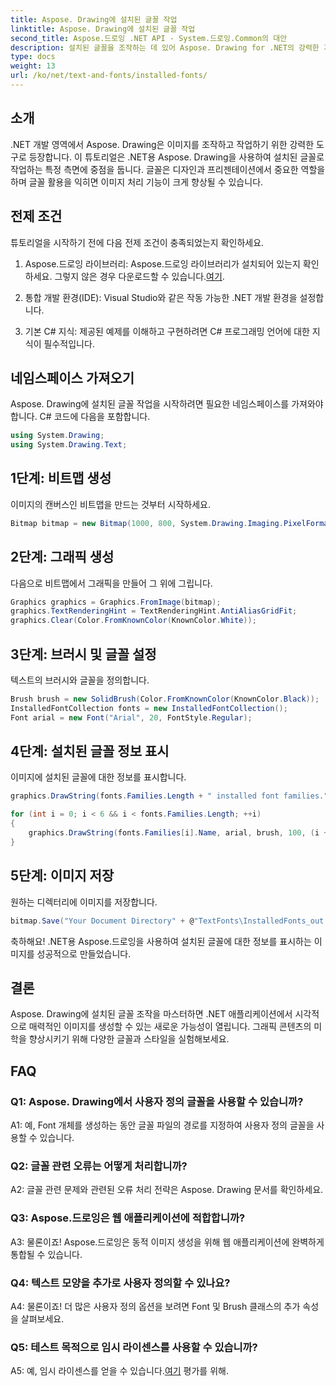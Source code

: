 ```yaml
---
title: Aspose. Drawing에 설치된 글꼴 작업
linktitle: Aspose. Drawing에 설치된 글꼴 작업
second_title: Aspose.드로잉 .NET API - System.드로잉.Common의 대안
description: 설치된 글꼴을 조작하는 데 있어 Aspose. Drawing for .NET의 강력한 기능을 살펴보세요. 이 포괄적인 튜토리얼을 통해 이미지 처리 기술을 향상시키세요.
type: docs
weight: 13
url: /ko/net/text-and-fonts/installed-fonts/
---
```

## 소개

.NET 개발 영역에서 Aspose. Drawing은 이미지를 조작하고 작업하기 위한 강력한 도구로 등장합니다. 이 튜토리얼은 .NET용 Aspose. Drawing을 사용하여 설치된 글꼴로 작업하는 특정 측면에 중점을 둡니다. 글꼴은 디자인과 프리젠테이션에서 중요한 역할을 하며 글꼴 활용을 익히면 이미지 처리 기능이 크게 향상될 수 있습니다.

## 전제 조건

튜토리얼을 시작하기 전에 다음 전제 조건이 충족되었는지 확인하세요.

1.  Aspose.드로잉 라이브러리: Aspose.드로잉 라이브러리가 설치되어 있는지 확인하세요. 그렇지 않은 경우 다운로드할 수 있습니다.[여기](https://releases.aspose.com/drawing/net/).

2. 통합 개발 환경(IDE): Visual Studio와 같은 작동 가능한 .NET 개발 환경을 설정합니다.

3. 기본 C# 지식: 제공된 예제를 이해하고 구현하려면 C# 프로그래밍 언어에 대한 지식이 필수적입니다.

## 네임스페이스 가져오기

Aspose. Drawing에 설치된 글꼴 작업을 시작하려면 필요한 네임스페이스를 가져와야 합니다. C# 코드에 다음을 포함합니다.

```csharp
using System.Drawing;
using System.Drawing.Text;
```

## 1단계: 비트맵 생성

이미지의 캔버스인 비트맵을 만드는 것부터 시작하세요.

```csharp
Bitmap bitmap = new Bitmap(1000, 800, System.Drawing.Imaging.PixelFormat.Format32bppPArgb);
```

## 2단계: 그래픽 생성

다음으로 비트맵에서 그래픽을 만들어 그 위에 그립니다.

```csharp
Graphics graphics = Graphics.FromImage(bitmap);
graphics.TextRenderingHint = TextRenderingHint.AntiAliasGridFit;
graphics.Clear(Color.FromKnownColor(KnownColor.White));
```

## 3단계: 브러시 및 글꼴 설정

텍스트의 브러시와 글꼴을 정의합니다.

```csharp
Brush brush = new SolidBrush(Color.FromKnownColor(KnownColor.Black));
InstalledFontCollection fonts = new InstalledFontCollection();
Font arial = new Font("Arial", 20, FontStyle.Regular);
```

## 4단계: 설치된 글꼴 정보 표시

이미지에 설치된 글꼴에 대한 정보를 표시합니다.

```csharp
graphics.DrawString(fonts.Families.Length + " installed font families.", arial, brush, 100, 100);

for (int i = 0; i < 6 && i < fonts.Families.Length; ++i)
{
    graphics.DrawString(fonts.Families[i].Name, arial, brush, 100, (i + 2) * 100);
}
```

## 5단계: 이미지 저장

원하는 디렉터리에 이미지를 저장합니다.

```csharp
bitmap.Save("Your Document Directory" + @"TextFonts\InstalledFonts_out.png");
```

축하해요! .NET용 Aspose.드로잉을 사용하여 설치된 글꼴에 대한 정보를 표시하는 이미지를 성공적으로 만들었습니다.

## 결론

Aspose. Drawing에 설치된 글꼴 조작을 마스터하면 .NET 애플리케이션에서 시각적으로 매력적인 이미지를 생성할 수 있는 새로운 가능성이 열립니다. 그래픽 콘텐츠의 미학을 향상시키기 위해 다양한 글꼴과 스타일을 실험해보세요.

## FAQ

### Q1: Aspose. Drawing에서 사용자 정의 글꼴을 사용할 수 있습니까?

A1: 예, Font 개체를 생성하는 동안 글꼴 파일의 경로를 지정하여 사용자 정의 글꼴을 사용할 수 있습니다.

### Q2: 글꼴 관련 오류는 어떻게 처리합니까?

A2: 글꼴 관련 문제와 관련된 오류 처리 전략은 Aspose. Drawing 문서를 확인하세요.

### Q3: Aspose.드로잉은 웹 애플리케이션에 적합합니까?

A3: 물론이죠! Aspose.드로잉은 동적 이미지 생성을 위해 웹 애플리케이션에 완벽하게 통합될 수 있습니다.

### Q4: 텍스트 모양을 추가로 사용자 정의할 수 있나요?

A4: 물론이죠! 더 많은 사용자 정의 옵션을 보려면 Font 및 Brush 클래스의 추가 속성을 살펴보세요.

### Q5: 테스트 목적으로 임시 라이센스를 사용할 수 있습니까?

 A5: 예, 임시 라이센스를 얻을 수 있습니다.[여기](https://purchase.aspose.com/temporary-license/) 평가를 위해.